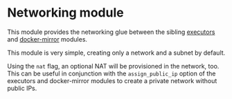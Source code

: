 # Networking module

This module provides the networking glue between the sibling [executors](https://registry.terraform.io/modules/sourcegraph/executors/google/5.10.0/submodules/executors) and [docker-mirror](https://registry.terraform.io/modules/sourcegraph/executors/google/5.10.0/submodules/docker-mirror) modules.

This module is very simple, creating only a network and a subnet by default.

Using the `nat` flag, an optional NAT will be provisioned in the network, too. This can be useful in conjunction with the `assign_public_ip` option of the executors and docker-mirror modules to create a private network without public IPs.
